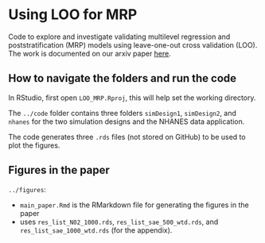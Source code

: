 # Using LOO for MRP
Code to explore and investigate validating multilevel regression and poststratification (MRP) models using leave-one-out cross validation (LOO). The work is documented on our arxiv paper [here](https://arxiv.org/abs/2209.01773).

## How to navigate the folders and run the code 

In RStudio, first open `LOO_MRP.Rproj`, this will help set the working directory. 

The ``../code`` folder contains three folders ``simDesign1``, ``simDesign2``, and ``nhanes`` for the two simulation designs and the NHANES data application.

The code generates three `.rds` files (not stored on GitHub) to be used to plot the figures.


## Figures in the paper 

`../figures`:

- `main_paper.Rmd` is the RMarkdown file for generating the figures in the paper
- uses `res_list_N02_1000.rds`, `res_list_sae_500_wtd.rds`, and `res_list_sae_1000_wtd.rds` (for the appendix).
